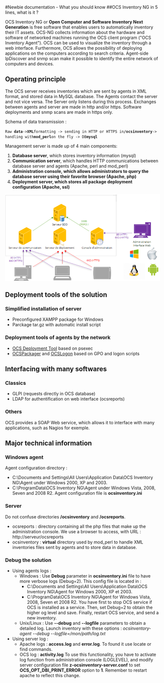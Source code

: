 #Newbie documentation - What you should know
##OCS Inventory NG in 5 lines, what is it ?

OCS Inventory NG or **Open Computer and Software Inventory Next Generation** is free software that enables
users to automatically inventory their IT assets. OCS-NG collects information about the hardware and software
of networked machines running the OCS client program ("OCS Inventory Agent"). OCS can be used to visualize
the inventory through a web interface. Furthermore, OCS allows the possibility of deploying applications
on the computers according to search criteria. Agent-side IpDiscover and snmp scan make it possible to identify
the entire network of computers and devices.

## Operating principle

The OCS server receives inventories which are sent by agents in XML format, and stored data in MySQL database.
The Agents contact the server and not vice versa. The Server only listens during this process.
Exchanges between agents and server are made in http and/or https. Software deployments and snmp scans
are made in https only.

Schema of data transmission :

`Raw `**`data`**` -> `**`XML`**` formatting -> sending in HTTP or HTTPS in `**`/ocsinventory`**` -> handling with `**`mod_perl`**` on the fly -> DB `**`mysql`**

Management server is made up of 4 main components:

1. **Database server**, which stores inventory information (mysql)
2. **Communication server**, which handles HTTP communications between database server and agents
(Apache, perl and mod_perl)
3. **Administration console, which allows administrators to query the database server using their
favorite browser (Apache, php)**
4. **Deployment server, which stores all package deployment configuration (Apache, ssl)**

![OCS Inventory Structure Diagram](../../img/server/schema/architecture_ocs.png)

## Deployment tools of the solution

### **Simplified installation of server**
* Preconfigured XAMPP package for Windows
* Parckage tar.gz with automatic install script

### **Deployment tools of agents by the network**
* [OCS Deployment Tool](../06.OCS-Tools/OCS-Inventory-NG-Agent-Deployement-Tool.md) based on psexec
* [OCSPackager](../06.OCS-Tools/OCS-Packager.md) and
[OCSLogon](../02.Basic-documentation/Setting-up-the-Windows-Agent-2.x-on-client-computers.md#deploying-agent-using-launcher-ocslogonexe-through-login-script-or-active-directory-gpo)
based on GPO and logon scripts

## Interfacing with many softwares

### **Classics**
* GLPI (requests directly in OCS database)
* LDAP for authentification on web interface (ocsreports)

### **Others**
OCS provides a SOAP Web service, which allows it to interface with many applications, such as Nagios for exemple.

## Major technical information

### **Windows agent**
Agent configuration directory :
* C:\Documents and Settings\All Users\Application Data\OCS Inventory NG\Agent under Windows 2000, XP and 2003.
* C:\ProgramData\OCS Inventory NG\Agent under Windows Vista, 2008, Seven and 2008 R2.
Agent configuration file is **ocsinventory.ini**

### **Server**
Do not confuse directories **/ocsinventory** and **/ocsreports**.
* ocsreports : directory containing all the php files that make up the administration console.
We use a browser to access, with URL : http://serveur/ocsreports
* ocsinventory : **virtual** directory used by mod_perl to handle XML inventories files sent by agents
and to store data in database.

### **Debug the solution**
* Using agents logs :
    * Windows : Use **Debug** parameter in **ocsinventory.ini** file to have more verbose logs (Debug=2).
    This config file is located in :
        * C:\Documents and Settings\All Users\Application Data\OCS Inventory NG\Agent for Windows 2000, XP et 2003.
        * C:\ProgramData\OCS Inventory NG\Agent for Windows Vista, 2008, Seven et 2008 R2.
You have first to stop OCS service if OCS is installed as a service. Then, set Debug=2 to obtain the higher
 og level and save. Finally, restart OCS service, and send a new inventory.
    * Unix/Linux : Use **--debug** and **--logfile** parameters to obtain a detailed log.
Launch inventory with these options : _ocsinventory-agent --debug --logfile=/mon/path/log.txt_
* Using server log :
    * Apache logs : **access.log** and **error.log**. To found it use locate or find commands.
    * OCS log : **activity.log**
To use this functionality, you have to activate log function from administration console (LOGLEVEL),
and modify server configuration file **z-ocsinventory-server.conf** to set
**OCS_OPT_DBI_PRINT_ERROR** option to **1**. Remember to restart apache to reflect this change.
